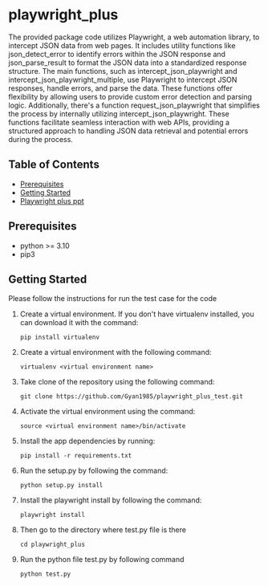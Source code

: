 # playwright_plus
The provided package code utilizes Playwright, a web automation library, to intercept JSON data from web pages. It includes utility functions like json_detect_error to identify errors within the JSON response and json_parse_result to format the JSON data into a standardized response structure. The main functions, such as intercept_json_playwright and intercept_json_playwright_multiple, use Playwright to intercept JSON responses, handle errors, and parse the data. These functions offer flexibility by allowing users to provide custom error detection and parsing logic. Additionally, there's a function request_json_playwright that simplifies the process by internally utilizing intercept_json_playwright. These functions facilitate seamless interaction with web APIs, providing a structured approach to handling JSON data retrieval and potential errors during the process.

## Table of Contents
- [Prerequisites](#prerequisites)
- [Getting Started](#getting-started)
- [Playwright plus ppt](playwright_plus.pdf)

## Prerequisites 
* python >= 3.10
* pip3

## Getting Started

Please follow the instructions for run the test case for the code

1. Create a virtual environment. If you don't have virtualenv installed, you can download it with the command:
    ```
    pip install virtualenv
    
    ```
2. Create a virtual environment with the following command:
    ```
    virtualenv <virtual environment name>
    ```

3. Take clone of the repository using the following command:

   ```
   git clone https://github.com/Gyan1985/playwright_plus_test.git
   ```

4. Activate the virtual environment using the command:

    ```
    source <virtual environment name>/bin/activate
    ```


5. Install the app dependencies by running:
    ```
    pip install -r requirements.txt
   ```

6. Run the setup.py by following the command:

   ```
   python setup.py install
   ```

7. Install the playwright install by following the command:
   ```
   playwright install
   ```

8. Then go to the directory where test.py file is there

    ```
    cd playwright_plus
    ```
   
9. Run the python file test.py by following command

    ```
    python test.py
    ```
